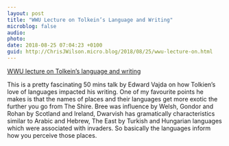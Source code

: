 ```yaml
---
layout: post
title: "WWU Lecture on Tolkein’s Language and Writing"
microblog: false
audio: 
photo: 
date: 2018-08-25 07:04:23 +0100
guid: http://ChrisJWilson.micro.blog/2018/08/25/wwu-lecture-on.html
---
```

[WWU lecture on Tolkein’s language and writing](https://youtu.be/5NKlr0vRX34)

This is a pretty fascinating 50 mins talk by Edward Vajda on how Tolkien’s love of languages impacted his writing. One of my favourite points he makes is that the names of places and their languages get more exotic the further you go from The Shire. Bree was influence by Welsh, Gondor and Rohan by Scotland and Ireland, Dwarvish has gramatically characteristics similar to Arabic and Hebrew, The East by Turkish and Hungarian languages which were associated with invaders. So basically the languages inform how you perceive those places.  
